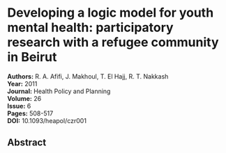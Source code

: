 # Developing a logic model for youth mental health: participatory research with a refugee community in Beirut

**Authors:** R. A. Afifi, J. Makhoul, T. El Hajj, R. T. Nakkash  
**Year:** 2011  
**Journal:** Health Policy and Planning  
**Volume:** 26  
**Issue:** 6  
**Pages:** 508-517  
**DOI:** 10.1093/heapol/czr001  

## Abstract


